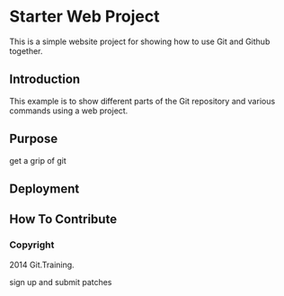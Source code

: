 # Starter Web Project

This is a simple website project for showing how to use Git and Github together.

## Introduction

This example is to show different parts of the Git repository and various commands using a web project.

## Purpose

get a grip of git

## Deployment

## How To Contribute

### Copyright
2014 Git.Training.

sign up and submit patches
